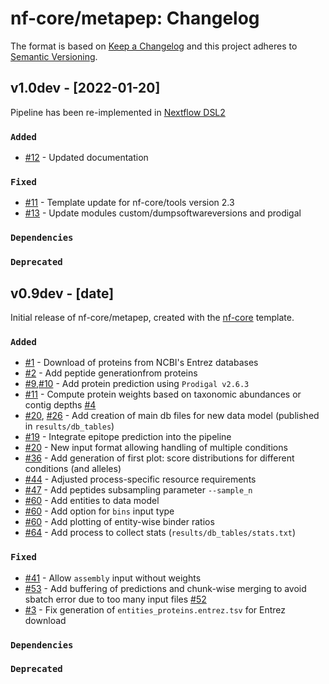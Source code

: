 # nf-core/metapep: Changelog

The format is based on [Keep a Changelog](https://keepachangelog.com/en/1.0.0/)
and this project adheres to [Semantic Versioning](https://semver.org/spec/v2.0.0.html).

## v1.0dev - [2022-01-20]

Pipeline has been re-implemented in [Nextflow DSL2](https://www.nextflow.io/docs/latest/dsl2.html)

### `Added`

* [#12](https://github.com/nf-core/metapep/pull/12) - Updated documentation

### `Fixed`

* [#11](https://github.com/nf-core/metapep/pull/11) - Template update for nf-core/tools version 2.3
* [#13](https://github.com/nf-core/metapep/pull/13) - Update modules custom/dumpsoftwareversions and prodigal

### `Dependencies`

### `Deprecated`

## v0.9dev - [date]

Initial release of nf-core/metapep, created with the [nf-core](https://nf-co.re/) template.

### `Added`

* [#1](https://github.com/skrakau/metapep/pull/1) - Download of proteins from NCBI's Entrez databases
* [#2](https://github.com/skrakau/metapep/pull/2) - Add peptide generationfrom proteins
* [#9](https://github.com/skrakau/metapep/pull/9),[#10](https://github.com/skrakau/metapep/pull/10) - Add protein prediction using `Prodigal v2.6.3`
* [#11](https://github.com/skrakau/metapep/pull/11) - Compute protein weights based on taxonomic abundances or contig depths [#4](https://github.com/skrakau/metapep/issues/4)
* [#20](https://github.com/skrakau/metapep/pull/20), [#26](https://github.com/skrakau/metapep/pull/26) - Add creation of main db files for new data model (published in `results/db_tables`)
* [#19](https://github.com/skrakau/metapep/pull/19) - Integrate epitope prediction into the pipeline
* [#20](https://github.com/skrakau/metapep/pull/20) - New input format allowing handling of multiple conditions
* [#36](https://github.com/skrakau/metapep/pull/36) - Add generation of first plot: score distributions for different conditions (and alleles)
* [#44](https://github.com/skrakau/metapep/pull/44) - Adjusted process-specific resource requirements
* [#47](https://github.com/skrakau/metapep/pull/47) - Add peptides subsampling parameter `--sample_n`
* [#60](https://github.com/skrakau/metapep/pull/60) - Add entities to data model
* [#60](https://github.com/skrakau/metapep/pull/60) - Add option for `bins` input type
* [#60](https://github.com/skrakau/metapep/pull/60) - Add plotting of entity-wise binder ratios
* [#64](https://github.com/skrakau/metapep/pull/64) - Add process to collect stats (`results/db_tables/stats.txt`)

### `Fixed`

* [#41](https://github.com/skrakau/metapep/pull/41) - Allow `assembly` input without weights
* [#53](https://github.com/skrakau/metapep/pull/53) - Add buffering of predictions and chunk-wise merging to avoid sbatch error due to too many input files [#52](https://github.com/skrakau/metapep/issues/52)
* [#3](https://github.com/nf-core/metapep/pull/3) - Fix generation of `entities_proteins.entrez.tsv` for Entrez download

### `Dependencies`

### `Deprecated`
